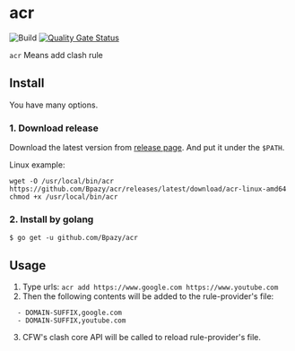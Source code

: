 # acr
![Build](https://github.com/Bpazy/acr/workflows/Build/badge.svg)
[![Quality Gate Status](https://sonarcloud.io/api/project_badges/measure?project=Bpazy_acr&metric=alert_status)](https://sonarcloud.io/dashboard?id=Bpazy_acr)

`acr` Means add clash rule

## Install
You have many options.

### 1. Download release
Download the latest version from [release page](https://github.com/Bpazy/acr/releases). And put it under the `$PATH`.

Linux example:
```shell
wget -O /usr/local/bin/acr https://github.com/Bpazy/acr/releases/latest/download/acr-linux-amd64
chmod +x /usr/local/bin/acr
```

### 2. Install by golang
```shell
$ go get -u github.com/Bpazy/acr
```

## Usage
1. Type urls: `acr add https://www.google.com https://www.youtube.com`
2. Then the following contents will be added to the rule-provider's file:
```
  - DOMAIN-SUFFIX,google.com
  - DOMAIN-SUFFIX,youtube.com
```
3. CFW's clash core API will be called to reload rule-provider's file.
